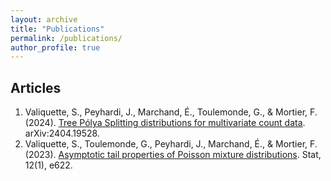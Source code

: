 ```yaml
---
layout: archive
title: "Publications"
permalink: /publications/
author_profile: true
---
```


## Articles
1) Valiquette, S., Peyhardi, J., Marchand, É., Toulemonde, G., & Mortier, F. (2024). [Tree Pólya Splitting distributions for multivariate count data](https://arxiv.org/abs/2404.19528). arXiv:2404.19528.
2) Valiquette, S., Toulemonde, G., Peyhardi, J., Marchand, É., & Mortier, F. (2023). [Asymptotic tail properties of Poisson mixture distributions](https://onlinelibrary.wiley.com/doi/full/10.1002/sta4.622). Stat, 12(1), e622.



